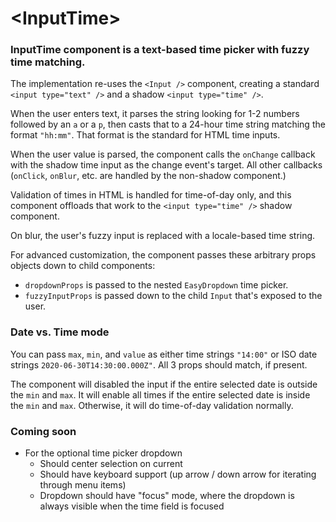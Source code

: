 # \<InputTime\>

### InputTime component is a text-based time picker with fuzzy time matching.

The implementation re-uses the `<Input />` component, creating a standard `<input type="text" />` and a shadow `<input type="time" />`.

When the user enters text, it parses the string looking for 1-2 numbers followed by an `a` or a `p`, then casts that to a 24-hour time string matching the format `"hh:mm"`. That format is the standard for HTML time inputs.

When the user value is parsed, the component calls the `onChange` callback with the shadow time input as the change event's target. All other callbacks (`onClick`, `onBlur`, etc. are handled by the non-shadow component.)

Validation of times in HTML is handled for time-of-day only, and this component offloads that work to the `<input type="time" />` shadow component.

On blur, the user's fuzzy input is replaced with a locale-based time string.

For advanced customization, the component passes these arbitrary props objects down to child components:

- `dropdownProps` is passed to the nested `EasyDropdown` time picker.
- `fuzzyInputProps` is passed down to the child `Input` that's exposed to the user.

### Date vs. Time mode

You can pass `max`, `min`, and `value` as either time strings `"14:00"` or ISO date strings `2020-06-30T14:30:00.000Z"`.
All 3 props should match, if present.

The component will disabled the input if the entire selected date is outside the `min` and `max`. It will enable all times if the entire selected date is inside the `min` and `max`. Otherwise, it will do time-of-day validation normally.

### Coming soon

- For the optional time picker dropdown
  - Should center selection on current
  - Should have keyboard support (up arrow / down arrow for iterating through menu items)
  - Dropdown should have "focus" mode, where the dropdown is always visible when the
    time field is focused
